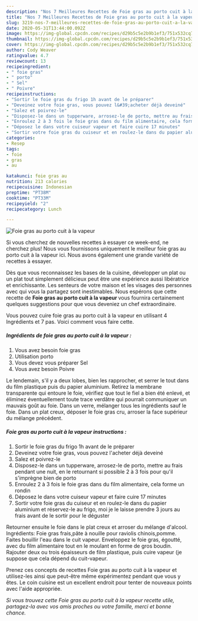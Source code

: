```yaml
---
description: "Nos 7 Meilleures Recettes de Foie gras au porto cuit à la vapeur"
title: "Nos 7 Meilleures Recettes de Foie gras au porto cuit à la vapeur"
slug: 3219-nos-7-meilleures-recettes-de-foie-gras-au-porto-cuit-a-la-vapeur
date: 2020-05-31T13:44:00.092Z
image: https://img-global.cpcdn.com/recipes/d29b5c5e2b9b1ef3/751x532cq70/foie-gras-au-porto-cuit-a-la-vapeur-photo-principale-de-la-recette.jpg
thumbnail: https://img-global.cpcdn.com/recipes/d29b5c5e2b9b1ef3/751x532cq70/foie-gras-au-porto-cuit-a-la-vapeur-photo-principale-de-la-recette.jpg
cover: https://img-global.cpcdn.com/recipes/d29b5c5e2b9b1ef3/751x532cq70/foie-gras-au-porto-cuit-a-la-vapeur-photo-principale-de-la-recette.jpg
author: Cody Weaver
ratingvalue: 4.7
reviewcount: 13
recipeingredient:
- " foie gras"
- " porto"
- " Sel"
- " Poivre"
recipeinstructions:
- "Sortir le foie gras du frigo 1h avant de le préparer"
- "Deveinez votre foie gras, vous pouvez l&#39;acheter déjà deveiné"
- "Salez et poivrez-le"
- "Disposez-le dans un tupperware, arrosez-le de porto, mettre au frais pendant une nuit, en le retournant si possible 2 à 3 fois pour qu&#39;il s&#39;imprègne bien de porto"
- "Enroulez 2 à 3 fois le foie gras dans du film alimentaire, cela forme un rondin"
- "Déposez le dans votre cuiseur vapeur et faire cuire 17 minutes"
- "Sortir votre foie gras du cuiseur et en roulez-le dans du papier aluminium et réservez-le au frigo, moi je le laisse prendre 3 jours au frais avant de le sortir pour le déguster"
categories:
- Resep
tags:
- foie
- gras
- au

katakunci: foie gras au 
nutrition: 213 calories
recipecuisine: Indonesian
preptime: "PT38M"
cooktime: "PT33M"
recipeyield: "2"
recipecategory: Lunch

---
```



![Foie gras au porto cuit à la vapeur](https://img-global.cpcdn.com/recipes/d29b5c5e2b9b1ef3/751x532cq70/foie-gras-au-porto-cuit-a-la-vapeur-photo-principale-de-la-recette.jpg)

Si vous cherchez de nouvelles recettes à essayer ce week-end, ne cherchez plus! Nous vous fournissons uniquement le meilleur foie gras au porto cuit à la vapeur ici. Nous avons également une grande variété de recettes à essayer.

Dès que vous reconnaissez les bases de la cuisine, développer un plat ou un plat tout simplement délicieux peut être une expérience aussi libératrice et enrichissante. Les senteurs de votre maison et les visages des personnes avec qui vous la partagez sont inestimables. Nous espérons que cette recette de <strong> Foie gras au porto cuit à la vapeur </strong> vous fournira certainement quelques suggestions pour que vous deveniez un chef extraordinaire.

<!--inarticleads1-->

Vous pouvez cuire foie gras au porto cuit à la vapeur en utilisant 4 Ingrédients et 7 pas. Voici comment vous faire cette.

##### Ingrédients de foie gras au porto cuit à la vapeur :

1. Vous avez besoin  foie gras
1. Utilisation  porto
1. Vous devez vous préparer  Sel
1. Vous avez besoin  Poivre


Le lendemain, s&#39;il y a deux lobes, bien les rapprocher, et serrer le tout dans du film plastique puis du papier aluminium. Retirez la membrane transparente qui entoure le foie, vérifiez que tout le fiel a bien été enlevé, et éliminez éventuellement toute trace verdâtre qui pourrait communiquer un mauvais goût au foie. Dans un verre, mélanger tous les ingrédients sauf le foie. Dans un plat creux, déposer le foie gras cru, arroser la face supérieur du mélange précédent. 

<!--inarticleads2-->

##### Foie gras au porto cuit à la vapeur instructions :

1. Sortir le foie gras du frigo 1h avant de le préparer
1. Deveinez votre foie gras, vous pouvez l&#39;acheter déjà deveiné
1. Salez et poivrez-le
1. Disposez-le dans un tupperware, arrosez-le de porto, mettre au frais pendant une nuit, en le retournant si possible 2 à 3 fois pour qu&#39;il s&#39;imprègne bien de porto
1. Enroulez 2 à 3 fois le foie gras dans du film alimentaire, cela forme un rondin
1. Déposez le dans votre cuiseur vapeur et faire cuire 17 minutes
1. Sortir votre foie gras du cuiseur et en roulez-le dans du papier aluminium et réservez-le au frigo, moi je le laisse prendre 3 jours au frais avant de le sortir pour le déguster


Retourner ensuite le foie dans le plat creux et arroser du mélange d&#39;alcool. Ingrédients: Foie gras frais,pâte à nouille pour raviolis chinois,pomme. Faites bouillir l&#39;eau dans le cuit vapeur. Enveloppez le foie gras, égoutté, avec du film alimentaire tout en le moulant en forme de gros boudin. Rajouter deux ou trois épaisseurs de film plastique, puis cuire vapeur (je suppose que cela dépend du cuit-vapeur. 

<!--inarticleads1-->

<p>
Prenez ces concepts de recettes Foie gras au porto cuit à la vapeur et utilisez-les ainsi que peut-être même expérimentez pendant que vous y êtes. Le coin cuisine est un excellent endroit pour tenter de nouveaux points avec l'aide appropriée.
</p>

<p>
<i>Si vous trouvez cette Foie gras au porto cuit à la vapeur recette utile, partagez-la avec vos amis proches ou votre famille, merci et bonne chance.</i>
</p>
